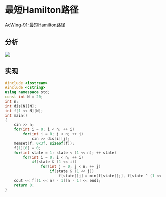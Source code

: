 # 最短Hamilton路径

[AcWing-91-最短Hamilton路径](https://www.acwing.com/problem/content/93/)

## 分析

![](/img/0044.bmp)

## 实现

```cpp
#include <iostream>
#include <cstring>
using namespace std;
const int N = 20;
int n;
int dis[N][N];
int f[1 << N][N];
int main()
{
    cin >> n;
    for(int i = 0; i < n; ++ i)
        for(int j = 0; j < n; ++ j)
            cin >> dis[i][j];
    memset(f, 0x3f, sizeof(f));
    f[1][0] = 0;
    for(int state = 1; state < (1 << n); ++ state)
        for(int i = 0; i < n; ++ i)
            if(state & (1 << i))
                for(int j = 0; j < n; ++ j)
                    if(state & (1 << j))
                        f[state][j] = min(f[state][j], f[state ^ (1 << j)][i] + dis[i][j]);
    cout << f[(1 << n) - 1][n - 1] << endl;
    return 0;
}
```

